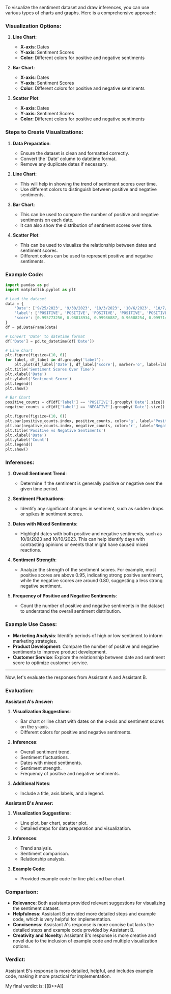 
To visualize the sentiment dataset and draw inferences, you can use various types of charts and graphs. Here is a comprehensive approach:

### Visualization Options:

1. **Line Chart**:
   - **X-axis**: Dates
   - **Y-axis**: Sentiment Scores
   - **Color**: Different colors for positive and negative sentiments

2. **Bar Chart**:
   - **X-axis**: Dates
   - **Y-axis**: Sentiment Scores
   - **Color**: Different colors for positive and negative sentiments

3. **Scatter Plot**:
   - **X-axis**: Dates
   - **Y-axis**: Sentiment Scores
   - **Color**: Different colors for positive and negative sentiments

### Steps to Create Visualizations:

1. **Data Preparation**:
   - Ensure the dataset is clean and formatted correctly.
   - Convert the 'Date' column to datetime format.
   - Remove any duplicate dates if necessary.

2. **Line Chart**:
   - This will help in showing the trend of sentiment scores over time.
   - Use different colors to distinguish between positive and negative sentiments.

3. **Bar Chart**:
   - This can be used to compare the number of positive and negative sentiments on each date.
   - It can also show the distribution of sentiment scores over time.

4. **Scatter Plot**:
   - This can be used to visualize the relationship between dates and sentiment scores.
   - Different colors can be used to represent positive and negative sentiments.

### Example Code:

```python
import pandas as pd
import matplotlib.pyplot as plt

# Load the dataset
data = {
    'Date': ['9/25/2023', '9/30/2023', '10/3/2023', '10/6/2023', '10/7/2023', '10/9/2023', '10/9/2023', '10/9/2023', '10/10/2023', '10/10/2023'],
    'label': ['POSITIVE', 'POSITIVE', 'POSITIVE', 'POSITIVE', 'POSITIVE', 'NEGATIVE', 'POSITIVE', 'POSITIVE', 'NEGATIVE', 'POSITIVE'],
    'score': [0.995773256, 0.98818934, 0.99986887, 0.96588254, 0.999714911, 0.804733217, 0.999177039, 0.999088049, 0.833251178, 0.999375165]
}
df = pd.DataFrame(data)

# Convert 'Date' to datetime format
df['Date'] = pd.to_datetime(df['Date'])

# Line Chart
plt.figure(figsize=(10, 6))
for label, df_label in df.groupby('label'):
    plt.plot(df_label['Date'], df_label['score'], marker='o', label=label)
plt.title('Sentiment Scores Over Time')
plt.xlabel('Date')
plt.ylabel('Sentiment Score')
plt.legend()
plt.show()

# Bar Chart
positive_counts = df[df['label'] == 'POSITIVE'].groupby('Date').size()
negative_counts = df[df['label'] == 'NEGATIVE'].groupby('Date').size()

plt.figure(figsize=(10, 6))
plt.bar(positive_counts.index, positive_counts, color='g', label='Positive')
plt.bar(negative_counts.index, negative_counts, color='r', label='Negative', bottom=positive_counts.reindex(negative_counts.index, fill_value=0))
plt.title('Positive vs Negative Sentiments')
plt.xlabel('Date')
plt.ylabel('Count')
plt.legend()
plt.show()
```

### Inferences:

1. **Overall Sentiment Trend**:
   - Determine if the sentiment is generally positive or negative over the given time period.

2. **Sentiment Fluctuations**:
   - Identify any significant changes in sentiment, such as sudden drops or spikes in sentiment scores.

3. **Dates with Mixed Sentiments**:
   - Highlight dates with both positive and negative sentiments, such as 10/9/2023 and 10/10/2023. This can help identify days with contrasting opinions or events that might have caused mixed reactions.

4. **Sentiment Strength**:
   - Analyze the strength of the sentiment scores. For example, most positive scores are above 0.95, indicating strong positive sentiment, while the negative scores are around 0.80, suggesting a less strong negative sentiment.

5. **Frequency of Positive and Negative Sentiments**:
   - Count the number of positive and negative sentiments in the dataset to understand the overall sentiment distribution.

### Example Use Cases:

- **Marketing Analysis**: Identify periods of high or low sentiment to inform marketing strategies.
- **Product Development**: Compare the number of positive and negative sentiments to improve product development.
- **Customer Service**: Explore the relationship between date and sentiment score to optimize customer service.

---

Now, let's evaluate the responses from Assistant A and Assistant B.

### Evaluation:

**Assistant A's Answer:**

1. **Visualization Suggestions**:
   - Bar chart or line chart with dates on the x-axis and sentiment scores on the y-axis.
   - Different colors for positive and negative sentiments.

2. **Inferences**:
   - Overall sentiment trend.
   - Sentiment fluctuations.
   - Dates with mixed sentiments.
   - Sentiment strength.
   - Frequency of positive and negative sentiments.

3. **Additional Notes**:
   - Include a title, axis labels, and a legend.

**Assistant B's Answer:**

1. **Visualization Suggestions**:
   - Line plot, bar chart, scatter plot.
   - Detailed steps for data preparation and visualization.

2. **Inferences**:
   - Trend analysis.
   - Sentiment comparison.
   - Relationship analysis.

3. **Example Code**:
   - Provided example code for line plot and bar chart.

### Comparison:

- **Relevance**: Both assistants provided relevant suggestions for visualizing the sentiment dataset.
- **Helpfulness**: Assistant B provided more detailed steps and example code, which is very helpful for implementation.
- **Conciseness**: Assistant A's response is more concise but lacks the detailed steps and example code provided by Assistant B.
- **Creativity and Novelty**: Assistant B's response is more creative and novel due to the inclusion of example code and multiple visualization options.

### Verdict:

Assistant B's response is more detailed, helpful, and includes example code, making it more practical for implementation.

My final verdict is: [[B>>A]]